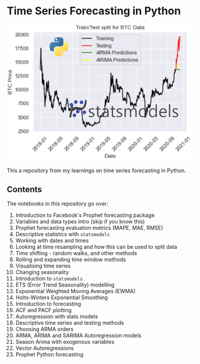 # Time Series Forecasting in Python

![](fig/forecasting.png)

This a repository from my learnings on time series forecasting in Python. 

## Contents

The notebooks in this repository go over:

1. Introduction to Facebook's Prophet forecasting package
2. Variables and data types intro (skip if you know this)
3. Prophet forecasting evaluation metrics (MAPE, MAE, RMSE)
4. Descriptive statistics with `statsmodels`
5. Working with dates and times
6. Looking at time resampling and how this can be used to split data
7. Time shifting - random walks, and other methods
8. Rolling and expanding time window methods
9. Visualising time series
10. Changing seasonality
11. Introduction to `statsmodels`
12. ETS (Error Trend Seasonality) modelling
13. Exponential Weighted Moving Averages (EWMA)
14. Holts-Winters Exponential Smoothing
15. Introduction to forecasting
16. ACF and PACF plotting
17. Autoregression with stats models
18. Descriptive time series and testing methods
19. Choosing ARMA orders 
20. ARMA, ARIMA and SARIMA Autoregression models
21. Season Arima with exogenous variables
22. Vector Autoregressions
23. Prophet Python forecasting